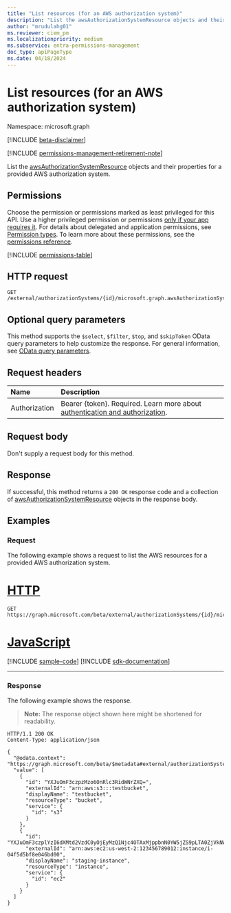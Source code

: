 ```yaml
---
title: "List resources (for an AWS authorization system)"
description: "List the awsAuthorizationSystemResource objects and their properties for a provided AWS authorization system."
author: "mrudulahg01"
ms.reviewer: ciem_pm
ms.localizationpriority: medium
ms.subservice: entra-permissions-management
doc_type: apiPageType
ms.date: 04/18/2024
---
```


# List resources (for an AWS authorization system)
Namespace: microsoft.graph

[!INCLUDE [beta-disclaimer](../../includes/beta-disclaimer.md)]

[!INCLUDE [permissions-management-retirement-note](../../includes/permissions-management-retirement-note.md)]

List the [awsAuthorizationSystemResource](../resources/awsauthorizationsystemresource.md) objects and their properties for a provided AWS authorization system.

## Permissions
Choose the permission or permissions marked as least privileged for this API. Use a higher privileged permission or permissions [only if your app requires it](/graph/permissions-overview#best-practices-for-using-microsoft-graph-permissions). For details about delegated and application permissions, see [Permission types](/graph/permissions-overview#permission-types). To learn more about these permissions, see the [permissions reference](/graph/permissions-reference).

<!-- { "blockType": "permissions", "name": "awsauthorizationsystem_list_resources" } -->
[!INCLUDE [permissions-table](../includes/permissions/awsauthorizationsystem-list-resources-permissions.md)]

<!--
[!INCLUDE [epm-rbac-servicenow-apis-read](../includes/rbac-for-apis/epm-rbac-servicenow-apis-read.md)]
-->

## HTTP request

<!-- {
  "blockType": "ignored"
}
-->
``` http
GET /external/authorizationSystems/{id}/microsoft.graph.awsAuthorizationSystem/resources
```

## Optional query parameters
This method supports the `$select`, `$filter`, `$top`, and `$skipToken` OData query parameters to help customize the response. For general information, see [OData query parameters](/graph/query-parameters).

## Request headers
|Name|Description|
|:---|:---|
|Authorization|Bearer {token}. Required. Learn more about [authentication and authorization](/graph/auth/auth-concepts).|

## Request body
Don't supply a request body for this method.

## Response

If successful, this method returns a `200 OK` response code and a collection of [awsAuthorizationSystemResource](../resources/awsauthorizationsystemresource.md) objects in the response body.

## Examples

### Request
The following example shows a request to list the AWS resources for a provided AWS authorization system.
# [HTTP](#tab/http)
<!-- {
  "blockType": "request",
  "name": "list_awsauthorizationsystemresource"
}
-->
``` http
GET https://graph.microsoft.com/beta/external/authorizationSystems/{id}/microsoft.graph.awsAuthorizationSystem/resources
```

# [JavaScript](#tab/javascript)
[!INCLUDE [sample-code](../includes/snippets/javascript/list-awsauthorizationsystemresource-javascript-snippets.md)]
[!INCLUDE [sdk-documentation](../includes/snippets/snippets-sdk-documentation-link.md)]

---

### Response
The following example shows the response.
>**Note:** The response object shown here might be shortened for readability.
<!-- {
  "blockType": "response",
  "truncated": true,
  "@odata.type": "Collection(microsoft.graph.awsAuthorizationSystemResource)"
}
-->
``` http
HTTP/1.1 200 OK
Content-Type: application/json

{
  "@odata.context": "https://graph.microsoft.com/beta/$metadata#external/authorizationSystems/{id}/resources",
  "value": [
    {
      "id": "YXJuOmF3czpzMzo6OnRlc3RidWNrZXQ=",
      "externalId": "arn:aws:s3:::testbucket",
      "displayName": "testbucket",
      "resourceType": "bucket",
      "service": {
        "id": "s3"
      }
    },
    {
      "id": "YXJuOmF3czplYzI6dXMtd2VzdC0yOjEyMzQ1Njc4OTAxMjppbnN0YW5jZS9pLTA0ZjVkNWJmOGUwNDZiZDAw",
      "externalId": "arn:aws:ec2:us-west-2:123456789012:instance/i-04f5d5bf8e046bd00",
      "displayName": "staging-instance",
      "resourceType": "instance",
      "service": {
        "id": "ec2"
      }
    }
  ]
}
```

